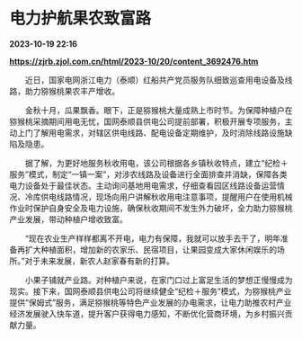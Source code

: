 # 电力护航果农致富路

**2023-10-19 22:16**

**https://zjrb.zjol.com.cn/html/2023-10/20/content_3692476.htm**

　　近日，国家电网浙江电力（泰顺）红船共产党员服务队细致巡查用电设备及线路，助力猕猴桃果农丰产增收。

　　金秋十月，瓜果飘香。眼下，正是猕猴桃大量成熟上市时节。为保障种植户在猕猴桃采摘期间用电无忧，国网泰顺县供电公司提前部署，积极开展专项服务，主动上门了解用电需求，对辖区供电线路、配电设备定期维护，及时消除线路设施缺陷及隐患。

　　据了解，为更好地服务秋收用电，该公司根据各乡镇秋收特点，建立“纪检＋服务”模式，制定“一镇一案”，对涉农线路及设备进行全面排查并消缺，保障各类电力设备处于最佳状态。主动询问基地用电需求，仔细查看园区线路设备运营情况、冷库供电线路情况，现场向用户讲解秋收用电注意事项，提醒用户在使用机械作业时保护自身安全及电力设施，确保秋收期间不发生外力破坏，全力助力猕猴桃产业发展，带动种植户增收致富。

　　“现在农业生产样样都离不开电，电力有保障，我就可以放手去干了，明年准备再扩大种植面积，增加新的农家乐、民宿项目，让果园变成大家休闲娱乐的场所。”对于未来发展，新农人赵家春有新的打算。

　　小果子铺就产业路。对种植户来说，在家门口过上富足生活的梦想正慢慢成为现实。接下来，国网泰顺县供电公司将继续健全“纪检＋服务”模式，为猕猴桃产业提供“保姆式”服务，满足猕猴桃等特色产业发展的办电需求，让电力助推农村产业经济发展驶入快车道，提升客户获得电力感知，不断优化营商环境，为乡村振兴贡献力量。